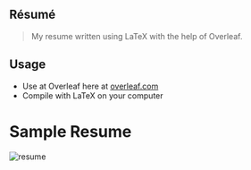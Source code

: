 ## Résumé
> My resume written using LaTeX with the help of Overleaf.

## Usage
- Use at Overleaf here at [overleaf.com](https://www.overleaf.com/)
- Compile with LaTeX on your computer

# Sample Resume
![resume](https://user-images.githubusercontent.com/2038935/82270313-62a39380-9942-11ea-8ce8-ce98b9d27eea.jpg)